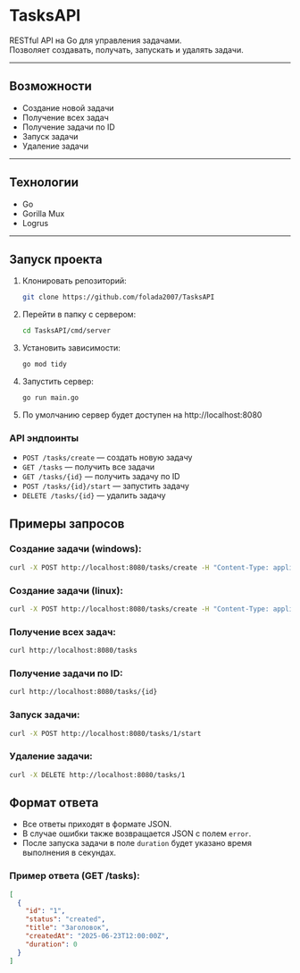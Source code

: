 # TasksAPI

RESTful API на Go для управления задачами.  
Позволяет создавать, получать, запускать и удалять задачи.

---

## Возможности

- Создание новой задачи  
- Получение всех задач  
- Получение задачи по ID  
- Запуск задачи  
- Удаление задачи  

---

## Технологии

- Go  
- Gorilla Mux  
- Logrus   

---

## Запуск проекта

1. Клонировать репозиторий:  
   ```bash
   git clone https://github.com/folada2007/TasksAPI
   ```
2. Перейти в папку с сервером:
   ```bash
   cd TasksAPI/cmd/server
   ```
3. Установить зависимости:
   ```bash
   go mod tidy
   ```
4. Запустить сервер:
   ```bash
   go run main.go
   ```
5. По умолчанию сервер будет доступен на http://localhost:8080

### API эндпоинты

- `POST /tasks/create` — создать новую задачу  
- `GET /tasks` — получить все задачи  
- `GET /tasks/{id}` — получить задачу по ID  
- `POST /tasks/{id}/start` — запустить задачу  
- `DELETE /tasks/{id}` — удалить задачу


## Примеры запросов

### Создание задачи (windows):
```bash
curl -X POST http://localhost:8080/tasks/create -H "Content-Type: application/json" -d "{\"title\":\"Заголовок\"}"
```
### Создание задачи (linux):
```bash
curl -X POST http://localhost:8080/tasks/create -H "Content-Type: application/json" -d '{"title":"Заголовок"}'
```
### Получение всех задач:
```bash
curl http://localhost:8080/tasks
```
### Получение задачи по ID:
```bash
curl http://localhost:8080/tasks/{id}
```
### Запуск задачи:
```bash
curl -X POST http://localhost:8080/tasks/1/start
```
### Удаление задачи:
```bash
curl -X DELETE http://localhost:8080/tasks/1
```

## Формат ответа

- Все ответы приходят в формате JSON.
- В случае ошибки также возвращается JSON с полем `error`.
- После запуска задачи в поле `duration` будет указано время выполнения в секундах.

### Пример ответа (GET /tasks):
```json
[
  {
    "id": "1",
    "status": "created",
    "title": "Заголовок",
    "createdAt": "2025-06-23T12:00:00Z",
    "duration": 0
  }
]
```
